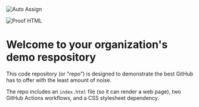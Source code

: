 ![Auto Assign](https://github.com/Vaultaire-AD/demo-repository/actions/workflows/auto-assign.yml/badge.svg)

![Proof HTML](https://github.com/Vaultaire-AD/demo-repository/actions/workflows/proof-html.yml/badge.svg)

# Welcome to your organization's demo respository
This code repository (or "repo") is designed to demonstrate the best GitHub has to offer with the least amount of noise.

The repo includes an `index.html` file (so it can render a web page), two GitHub Actions workflows, and a CSS stylesheet dependency.
